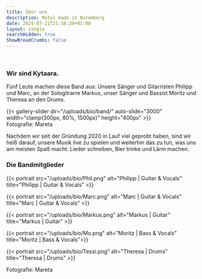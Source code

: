 ```yaml
---
title: Über uns
description: Metal made in Nuremberg
date: 2024-07-21T21:58:20+01:00
layout: single
searchHidden: true
ShowBreadCrumbs: false
---
```


&nbsp;  
### Wir sind Kytaara.  

Fünf Leute machen diese Band aus: Unsere Sänger und Gitarristen Philipp und Marc, an der Sologitrarre Markus, unser Sänger und Bassist Moritz und Theresa an den Drums. 

{{< gallery-slider dir="/uploads/bio/band/" auto-slide="3000" width="clamp(300px, 80%, 1500px)" height="400px" >}}  
Fotografie: Mareta
&nbsp;  

Nachdem wir seit der Gründung 2020 in Lauf viel geprobt haben, sind wir heiß darauf, unsere Musik live zu spielen und weiterhin das zu tun, was uns am meisten Spaß macht: Lieder schreiben, Bier trinke und Lärm machen.

### Die Bandmitglieder  

{{< portrait src="/uploads/bio/Phil.png"
alt="Philipp | Guitar & Vocals" 
title="Philipp | Guitar & Vocals" >}}  

{{< portrait src="/uploads/bio/Marc.png"
alt="Marc | Guitar & Vocals" 
title="Marc | Guitar & Vocals" >}}  

{{< portrait src="/uploads/bio/Markus.png"
alt="Markus | Guitar" 
title="Markus | Guitar" >}}  

{{< portrait src="/uploads/bio/Mo.png"
alt="Moritz | Bass & Vocals" 
title="Moritz | Bass & Vocals">}}  

{{< portrait src="/uploads/bio/Tessi.png"
alt="Theresa | Drums" 
title="Theresa | Drums" >}}  

Fotografie: Mareta
